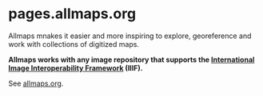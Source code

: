 # pages.allmaps.org

Allmaps mnakes it easier and more inspiring to explore, georeference and work with collections of digitized maps.

**Allmaps works with any image repository that supports the [International Image Interoperability Framework](https://iiif.io/) (IIIF).**

See [allmaps.org](https://allmaps.org).
